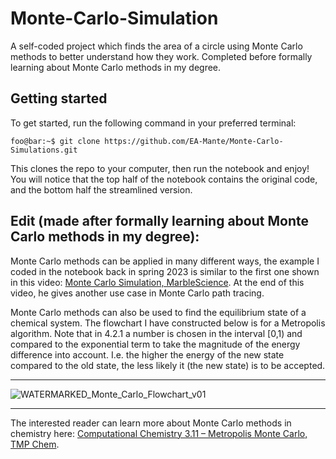 # Monte-Carlo-Simulation
A self-coded project which finds the area of a circle using Monte Carlo methods to better understand how they work. Completed before formally learning about Monte Carlo methods in my degree.

## Getting started

To get started, run the following command in your preferred terminal:

```console
foo@bar:~$ git clone https://github.com/EA-Mante/Monte-Carlo-Simulations.git
```
This clones the repo to your computer, then run the notebook and enjoy! You will notice that the top half of the notebook contains the original code, and the bottom half the streamlined version.

## Edit (made after formally learning about Monte Carlo methods in my degree):

Monte Carlo methods can be applied in many different ways, the example I coded in the notebook back in spring 2023 is similar to the first one shown in this video: [Monte Carlo Simulation, MarbleScience](https://www.youtube.com/watch?v=7ESK5SaP-bc). At the end of this video, he gives another use case in Monte Carlo path tracing.

Monte Carlo methods can also be used to find the equilibrium state of a chemical system. The flowchart I have constructed below is for a Metropolis algorithm. Note that in 4.2.1 a number is chosen in the interval [0,1) and compared to the exponential term to take the magnitude of the energy difference into account. I.e. the higher the energy of the new state compared to the old state, the less likely it (the new state) is to be accepted.

***

![WATERMARKED_Monte_Carlo_Flowchart_v01](https://github.com/user-attachments/assets/1f9c264b-477d-4e53-94b4-22f65c8bb274)

***

The interested reader can learn more about Monte Carlo methods in chemistry here: [Computational Chemistry 3.11 – Metropolis Monte Carlo, TMP Chem](https://www.youtube.com/watch?v=xVvUFB5Hk-g).
